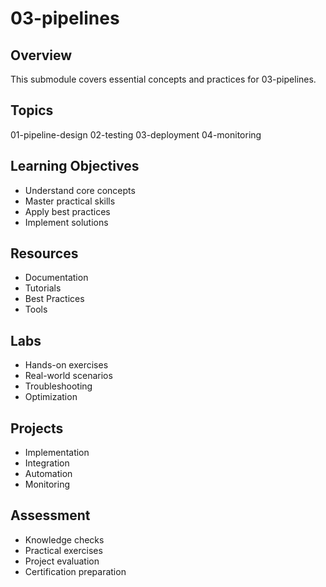 # 03-pipelines

## Overview
This submodule covers essential concepts and practices for 03-pipelines.

## Topics
01-pipeline-design
02-testing
03-deployment
04-monitoring

## Learning Objectives
- Understand core concepts
- Master practical skills
- Apply best practices
- Implement solutions

## Resources
- Documentation
- Tutorials
- Best Practices
- Tools

## Labs
- Hands-on exercises
- Real-world scenarios
- Troubleshooting
- Optimization

## Projects
- Implementation
- Integration
- Automation
- Monitoring

## Assessment
- Knowledge checks
- Practical exercises
- Project evaluation
- Certification preparation
